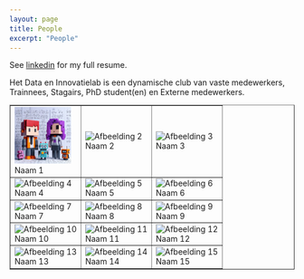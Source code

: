 ```yaml
---
layout: page
title: People
excerpt: "People"
---
```


See [linkedin](https://nl.linkedin.com/in/erdogant) for my full resume.

Het Data en Innovatielab is een dynamische club van vaste medewerkers, Trainnees, Stagairs, PhD student(en) en Externe medewerkers.


<!DOCTYPE html>
<html lang="en">
<head>
    <meta charset="UTF-8">
    <meta name="viewport" content="width=device-width, initial-scale=1.0">
    <title>Table with Images and Names</title>
</head>
<body>

<table border="1">
    <tr>
        <td>
            <img src="photos/people_logo.jpg" alt="Afbeelding 1" width="100"><br>
            Naam 1
        </td>
        <td>
            <img src="link_naar_afbeelding2.png" alt="Afbeelding 2" width="100"><br>
            Naam 2
        </td>
        <td>
            <img src="link_naar_afbeelding3.png" alt="Afbeelding 3" width="100"><br>
            Naam 3
        </td>
    </tr>
    <tr>
        <td>
            <img src="link_naar_afbeelding4.png" alt="Afbeelding 4" width="100"><br>
            Naam 4
        </td>
        <td>
            <img src="link_naar_afbeelding5.png" alt="Afbeelding 5" width="100"><br>
            Naam 5
        </td>
        <td>
            <img src="link_naar_afbeelding6.png" alt="Afbeelding 6" width="100"><br>
            Naam 6
        </td>
    </tr>
    <tr>
        <td>
            <img src="link_naar_afbeelding7.png" alt="Afbeelding 7" width="100"><br>
            Naam 7
        </td>
        <td>
            <img src="link_naar_afbeelding8.png" alt="Afbeelding 8" width="100"><br>
            Naam 8
        </td>
        <td>
            <img src="link_naar_afbeelding9.png" alt="Afbeelding 9" width="100"><br>
            Naam 9
        </td>
    </tr>
    <tr>
        <td>
            <img src="link_naar_afbeelding10.png" alt="Afbeelding 10" width="100"><br>
            Naam 10
        </td>
        <td>
            <img src="link_naar_afbeelding11.png" alt="Afbeelding 11" width="100"><br>
            Naam 11
        </td>
        <td>
            <img src="link_naar_afbeelding12.png" alt="Afbeelding 12" width="100"><br>
            Naam 12
        </td>
    </tr>
    <tr>
        <td>
            <img src="link_naar_afbeelding13.png" alt="Afbeelding 13" width="100"><br>
            Naam 13
        </td>
        <td>
            <img src="link_naar_afbeelding14.png" alt="Afbeelding 14" width="100"><br>
            Naam 14
        </td>
        <td>
            <img src="link_naar_afbeelding15.png" alt="Afbeelding 15" width="100"><br>
            Naam 15
        </td>
    </tr>
</table>

</body>
</html>

